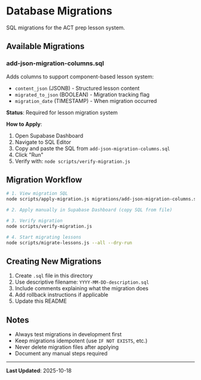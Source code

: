 # Database Migrations

SQL migrations for the ACT prep lesson system.

## Available Migrations

### add-json-migration-columns.sql

Adds columns to support component-based lesson system:

- `content_json` (JSONB) - Structured lesson content
- `migrated_to_json` (BOOLEAN) - Migration tracking flag
- `migration_date` (TIMESTAMP) - When migration occurred

**Status**: Required for lesson migration system

**How to Apply**:

1. Open Supabase Dashboard
2. Navigate to SQL Editor
3. Copy and paste the SQL from `add-json-migration-columns.sql`
4. Click "Run"
5. Verify with: `node scripts/verify-migration.js`

## Migration Workflow

```bash
# 1. View migration SQL
node scripts/apply-migration.js migrations/add-json-migration-columns.sql --dry-run

# 2. Apply manually in Supabase Dashboard (copy SQL from file)

# 3. Verify migration
node scripts/verify-migration.js

# 4. Start migrating lessons
node scripts/migrate-lessons.js --all --dry-run
```

## Creating New Migrations

1. Create `.sql` file in this directory
2. Use descriptive filename: `YYYY-MM-DD-description.sql`
3. Include comments explaining what the migration does
4. Add rollback instructions if applicable
5. Update this README

## Notes

- Always test migrations in development first
- Keep migrations idempotent (use `IF NOT EXISTS`, etc.)
- Never delete migration files after applying
- Document any manual steps required

---

**Last Updated**: 2025-10-18
